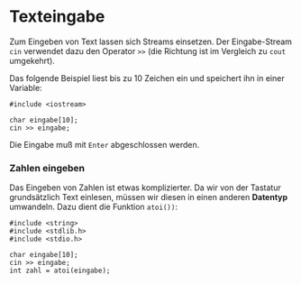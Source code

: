 
# Texteingabe

Zum Eingeben von Text lassen sich Streams einsetzen. Der Eingabe-Stream `cin` verwendet dazu den Operator `>>` (die Richtung ist im Vergleich zu `cout` umgekehrt).

Das folgende Beispiel liest bis zu 10 Zeichen ein und speichert ihn in einer Variable:

    #include <iostream>

    char eingabe[10];
    cin >> eingabe;

Die Eingabe muß mit `Enter` abgeschlossen werden.

### Zahlen eingeben

Das Eingeben von Zahlen ist etwas komplizierter. Da wir von der Tastatur grundsätzlich Text einlesen, müssen wir diesen in einen anderen **Datentyp** umwandeln. Dazu dient die Funktion `atoi())`:

    #include <string>
    #include <stdlib.h>
    #include <stdio.h>

    char eingabe[10];
    cin >> eingabe;
    int zahl = atoi(eingabe);
